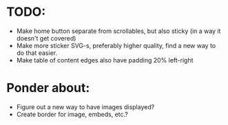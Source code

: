 # TODO:
- Make home button separate from scrollables, but also sticky (in a way it doesn't get covered)
- Make more sticker SVG-s, preferably higher quality, find a new way to do that easier.
- Make table of content edges also have padding 20% left-right

# Ponder about:
- Figure out a new way to have images displayed?
- Create border for image, embeds, etc.?